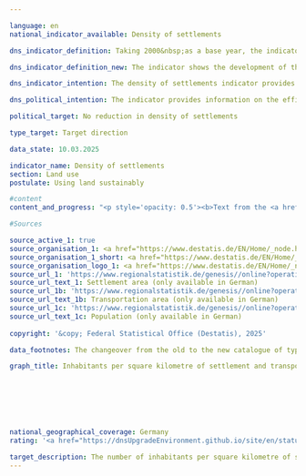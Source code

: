 ```yaml
---

language: en        
national_indicator_available: Density of settlements        

dns_indicator_definition: Taking 2000&nbsp;as a base year, the indicator shows the development of population numbers per square kilometre of settlement or transport area.        

dns_indicator_definition_new: The indicator shows the development of the population per square kilometre of settlement and transport area compared to the base year 2000.        

dns_indicator_intention: The density of settlements indicator provides information about the efficiency of settlement land use. The goal of the Federal Government is to counteract the reduction in settlement density by implementing space-saving measures for all new construction, brownfield development, reduction of residential and commercial vacancy, and densification or dedensification of built-up areas.        

dns_political_intention: The indicator provides information on the efficiency of settlement land utilisation. It is intended to reflect the effects of land-saving measures in new construction and internal development, such as the reduction of residential and commercial vacancies, redensification and increasing building density.        

political_target: No reduction in density of settlements        

type_target: Target direction        

data_state: 10.03.2025        

indicator_name: Density of settlements        
section: Land use        
postulate: Using land sustainably        

#content         
content_and_progress: "<p style='opacity: 0.5'><b>Text from the <a href='https://dns-indikatoren.de/assets/Publikationen/Indikatorenberichte/2022.pdf'>Indicator Report 2022&nbsp;</a></b><br><br>In the case of settlement density, the number of inhabitants is set in relation to the settlement and traffic area, in contrast to population density, where the total area is the reference value.<br><br>In addition to residential areas, settlement areas also include areas with a special functional character (<abbr title='for example (exempli gratia)' tabindex='0'>e.g.</abbr> hospitals or schools), industrial and commercial areas, areas with mixed use (<abbr title='for example (exempli gratia)' tabindex='0'>e.g.</abbr> along shopping streets) as well as sports, leisure and recreational areas. Both changes in the number of inhabitants and changes in the extent of settlement and transportation areas have an influence on the value of settlement density.<br><br>Settlement density differs considerably between rural and non-rural areas: an average of 3,337&nbsp;people live per square kilometer of settlement and transport area in non-rural districts and around 1,197&nbsp;in rural districts (as at 2020). In cities, residential areas are often built on much more densely and with several storeys than in rural regions, where looser development with larger, unsealed areas, such as house gardens, predominates.<br><br>From 2000&nbsp;to 2009, settlement density decreased continuously in both rural and non-rural regions. The absolute decline in non-rural regions was slightly lower than in rural regions. Due to the significantly lower settlement density in rural regions, the decline in relative terms was greater there (11%) than in non-rural regions (4%). In non-rural areas, settlement density has increased again since 2011. This means that settlement and transport areas in more urban areas are being used more efficiently than in previous years.<br><br>If the developments in the number of inhabitants and the settlement and transport area are considered individually, there are clear differences between rural and non-rural regions. Between 2000&nbsp;and 2020, the settlement and transport area increased in both rural and non-rural regions, albeit to different extents of 15.9&nbsp;% and 8.8&nbsp;% respectively. After the population in rural regions increased slightly at the start of the millennium, it then fell by around 2.6&nbsp;% by 2012, before rising again by 2.1&nbsp;% by 2020. In non-rural regions, on the other hand, the number of inhabitants increased both between 2000&nbsp;and 2010&nbsp;(by 1.7%) and between 2011&nbsp;and 2020&nbsp;(by 5.6%). <br><br>The effects of the use of additional settlement and transportation areas were therefore exacerbated in rural regions by the decline in the population.<br><br>The indicator is based on population figures and the Federal Statistical Office's land survey by type of actual use. The 2011&nbsp;census resulted in a jump in the time series for the population data. In addition, there have been some reclassifications of land use in the official land register of the federal states in recent years that were not based on any real changes in use. In addition, the changeover from the old to the new land use type catalog was completed in 2016, which also had an impact on the official land use statistics, meaning that the comparability of the 2016&nbsp;data with previous years is limited. In order to be able to compare the data nevertheless, the respective values were recalculated based on the 2011&nbsp;census and the change in the area survey in 2016.<br><br>The distinction between “rural” and “non-rural” is based on a typification by the Thünen Institute. The Institute assigns a degree of “rurality” to districts and independent cities based on spatial characteristics such as “settlement density”, “proportion of agricultural and forestry land” and the accessibility of large centers.<br><br>This typification therefore refers to the district level and not to smaller spatial units such as towns and villages. According to this distinction, around 43&nbsp;% of the population lived in non-rural areas and around 57&nbsp;% in rural areas in 2020.</p>"                

#Sources        

source_active_1: true
source_organisation_1: <a href="https://www.destatis.de/EN/Home/_node.html" target="_blank">Federal Statistical Office</a>
source_organisation_1_short: <a href="https://www.destatis.de/EN/Home/_node.html" target="_blank">Federal Statistical Office</a>
source_organisation_logo_1: <a href="https://www.destatis.de/EN/Home/_node.html" target="_blank"><img src="https://dnsTestEnvironment.github.io/dns-indicators/public/OrgImgEn/destatis.png" alt="Federal Statistical Office" title=" Click here to visit the homepage of the organizationFederal Statistical Office" style="height:60px; width:148px; border:transparent"/></a>
source_url_1: 'https://www.regionalstatistik.de/genesis//online?operation=table&code=33111-02-01-4&bypass=true&levelindex=1&levelid=1713517838976#abreadcrumb'
source_url_text_1: Settlement area (only available in German)
source_url_1b: 'https://www.regionalstatistik.de/genesis//online?operation=table&code=33111-03-01-4&bypass=true&levelindex=1&levelid=1713517838976#abreadcrumb'
source_url_text_1b: Transportation area (only available in German)
source_url_1c: 'https://www.regionalstatistik.de/genesis//online?operation=table&code=12411-01-01-4&bypass=true&levelindex=1&levelid=1713517974290#abreadcrumb'
source_url_text_1c: Population (only available in German)
        
copyright: '&copy; Federal Statistical Office (Destatis), 2025'        

data_footnotes: The changeover from the old to the new catalogue of types of use was completed in 2016. Due to the effects on the official area statistics, the 2016&nbsp;result is only comparable with previous years to a limited extent. To ensure comparability between the years, the respective values were calculated back from the 2011&nbsp;census and the change in the area survey in 2016.<br>• The data is based on a special evaluation and is not publicly available.        

graph_title: Inhabitants per square kilometre of settlement and transport area        

        

        

                

national_geographical_coverage: Germany        
rating: '<a href="https://dnsUpgradeEnvironment.github.io/site/en/status"><img src="https://sdg-indikatoren.de/public/Wettersymbole/Wolke.png" title="In 2022 the average value aimed in the wrong direction or indicates stagnation, but the previous year had shown a turn in the desired direction." alt="Weathersymbol: cloud"/></a>'        

target_description: The number of inhabitants per square kilometre of settlement and transport area should increase.<br><br>As the value of indicator 11.1.c has risen in 2022&nbsp;but fallen on average over the last six years, the indicator for 2022&nbsp;is rated as "Cloud".        
---
```


